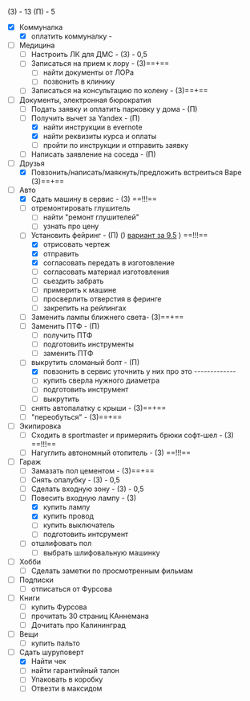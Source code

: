 (З) - 13
(П) - 5

- [x] Коммуналка 
	- [x] оплатить коммуналку - [ ]()
- [ ] Медицина 
	- [ ] Настроить ЛК для ДМС - (З) - 0,5
	- [ ] Записаться на прием к лору - (З)==+==
		- [ ] найти документы от ЛОРа
		- [ ] позвонить в клинику
	- [ ] Записаться на консультацию по колену - (З)==+==
- [ ] Документы, электронная бюрократия
	- [ ] Подать заявку и оплатить парковку у дома - (П)
	- [ ] Получить вычет за Yandex - (П) 
		- [x] найти инструкции в evernote
		- [x] найти реквизиты курса и оплаты
		- [ ] пройти по инструкции и отправить заявку
	- [ ] Написать заявление на соседа - (П)
- [ ] Друзья 
	- [x] Повзонить/написать/маякнуть/предложить встреиться Варе (З)==+==
- [ ] Авто
	- [x] Сдать машину в сервис - (З) ==!!!==
	- [ ] отремонтировать глушитель
		- [ ] найти "ремонт глушителей" 
		- [ ] узнать про цену
	- [ ] Установить фейринг - (П) () [вариант за 9.5](https://www.rackworld.ru/catalog/aksessuary/feyring/feyring_yakima_windshields_40_100_sm/) ) ==!!!==
		- [x] отрисовать чертеж
		- [x] отправить 
		- [x] согласовать передать в изготовление 
		- [ ] согласовать материал изготовления
		- [ ] сьездить забрать
		- [ ] примерить к машине
		- [ ] просверлить отверстия в феринге
		- [ ] закрепить на рейлингах
	- [ ] Заменить лампы ближнего света- (З)==+==
	- [ ] Заменить ПТФ - (П)
		- [ ] получить ПТФ
		- [ ] подготовить инструменты
		- [ ] заменить ПТФ
	- [ ] выкрутить сломаный болт - (П)
		- [x] повзонить в сервис уточнить у них про это -------------
		- [ ] купить сверла нужного диаметра
		- [ ] подготовить инструмент
		- [ ] выкрутить
	- [ ] снять автопалатку с крыши - (З)==+==
	- [ ] "переобуться" - (З)==+==
- [ ] Экипировка 
	- [ ] Сходить в sportmaster и примеряить брюки софт-шел - (З) ==!!!==
	- [ ] Нагуглить автономный отопитель - (З) ==!!!== 
- [ ] Гараж
	- [ ] Замазать пол цементом - (З)==+==
	- [ ] Снять опалубку - (З) - 0,5
	- [ ] Сделать входную зону - (З) - 0,5
	- [ ] Повесить входную лампу - (З) 
		- [x] купить лампу
		- [x] купить провод
		- [ ] купить выключатель
		- [ ] подготовить интсрумент
	- [ ] отшлифовать пол
		- [ ] выбрать шлифовальную машинку
- [ ] Хобби
	- [ ] Сделать заметки по просмотренным фильмам
- [ ] Подписки
	- [ ] отписаться от Фурсова
- [ ] Книги 
	- [ ] купить Фурсова
	- [ ] прочитать 30 страниц КАннемана
	- [ ] Дочитать про Калининград 
- [ ] Вещи
	- [ ] купить пальто
- [ ] Cдать шуруповерт
	- [x] Найти чек
	- [ ] найти гарантийный талон
	- [ ] Упаковать в коробку
	- [ ] Отвезти в максидом